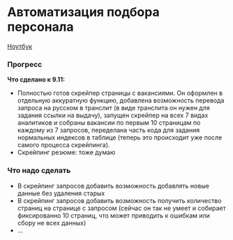 # Автоматизация подбора персонала 

[Ноутбук]()

### Прогресс

**Что сделано к 9.11:**

- Полностью готов скрейпер страницы с вакансиями. Он оформлен в отдельную аккуратную функцию, добавлена возможность перевода запроса на русском в транслит (в виде транслита он нужен для задания ссылки на выдачу), запущен скрейпер на всех 7 видах аналитиков и собраны вакансии по первым 10 страницам по каждому из 7 запросов, переделана часть кода для задания нормальных индексов в таблице (теперь это происходит уже после самого процесса скрейпинга).
- Скрейпинг резюме: тоже думаю

### Что надо сделать

- В скрейпинг запросов добавить возможность добавлять новые данные без удаления старых
- В скрейпинг запросов добавить возможность получить количество страниц на странице с запросом (сейчас он так не умеет и собирает фиксированно 10 страниц, что может приводить к ошибкам или сбору не всех данных)
- ...
